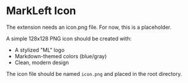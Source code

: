 # MarkLeft Icon

The extension needs an icon.png file. For now, this is a placeholder.

A simple 128x128 PNG icon should be created with:
- A stylized "ML" logo
- Markdown-themed colors (blue/gray)
- Clean, modern design

The icon file should be named `icon.png` and placed in the root directory.